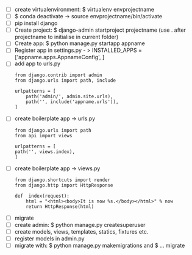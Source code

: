  - [ ] create virtualenvironment: $ virtualenv envprojectname
 - [ ] $ conda deactivate -> source envprojectname/bin/activate
 - [ ] pip install django
 - [ ] Create project: $ django-admin startproject projectname (use . after projectname to initialise in current folder)
 - [ ] Create app: $ python manage.py startapp appname
 - [ ] Register app in settings.py - > INSTALLED_APPS = ['appname.apps.AppnameConfig', ]
 - [ ] add app to urls.py 
	```
	from django.contrib import admin
	from django.urls import path, include

	urlpatterns = [
		path('admin/', admin.site.urls),
		path('', include('appname.urls')),
	]
	```
 - [ ] create boilerplate app -> urls.py
	```
	from django.urls import path
	from api import views

	urlpatterns = [
	path('', views.index),
	]
	```
 - [ ] create boilerplate app -> views.py
	```
	from django.shortcuts import render
	from django.http import HttpResponse

	def  index(request):
		html = "<html><body>It is now %s.</body></html>" % now
		return HttpResponse(html)
	```	
 - [ ] migrate	
 - [ ] create admin: $ python manage.py createsuperuser
 - [ ] create models, views, templates, statics, fixtures etc.
 - [ ] register models in admin.py
 - [ ] migrate with: $ python manage.py makemigrations and $ ... migrate

<!--stackedit_data:
eyJoaXN0b3J5IjpbMjA0ODk3MzMyOSwtMTAzMDQ4NzUzMSwtMj
EyNDI0NjUzMSwtMTU5MTIwMTM5NF19
-->